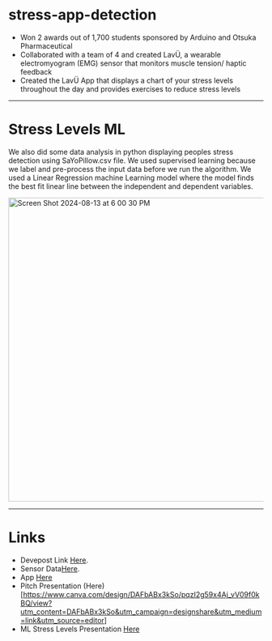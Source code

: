# stress-app-detection

- Won 2 awards out of 1,700 students sponsored by Arduino and Otsuka Pharmaceutical
- Collaborated with a team of 4 and created LavÜ, a wearable electromyogram (EMG) sensor that monitors muscle tension/ haptic feedback
- Created the LavÜ App that displays a chart of your stress levels throughout the day and provides exercises to reduce stress levels
---
# Stress Levels ML
We also did some data analysis in python displaying peoples stress detection using SaYoPillow.csv file. We used supervised learning because we label and pre-process the input data before we run the algorithm. We used a Linear Regression machine Learning model where the model finds the best fit linear line between the independent and dependent variables. 

<img width="600" alt="Screen Shot 2024-08-13 at 6 00 30 PM" src="https://github.com/user-attachments/assets/8f49c852-61cc-4ac0-9992-17f685e5d591">

---
# Links
- Devepost Link [Here](https://devpost.com/software/lavu).
- Sensor Data[Here](https://www.youtube.com/watch?v=D1cZ__7crLs).
- App [Here](https://youtu.be/eU9GDsAC6uc)
- Pitch Presentation (Here)[https://www.canva.com/design/DAFbABx3kSo/pqzI2g59x4Aj_vV09f0kBQ/view?utm_content=DAFbABx3kSo&utm_campaign=designshare&utm_medium=link&utm_source=editor]
- ML Stress Levels Presentation [Here](https://docs.google.com/presentation/d/1AAloD7JH3Cn11qMDscGNobhgxntSj-e7rq_FswylN0I/edit?usp=sharing)
